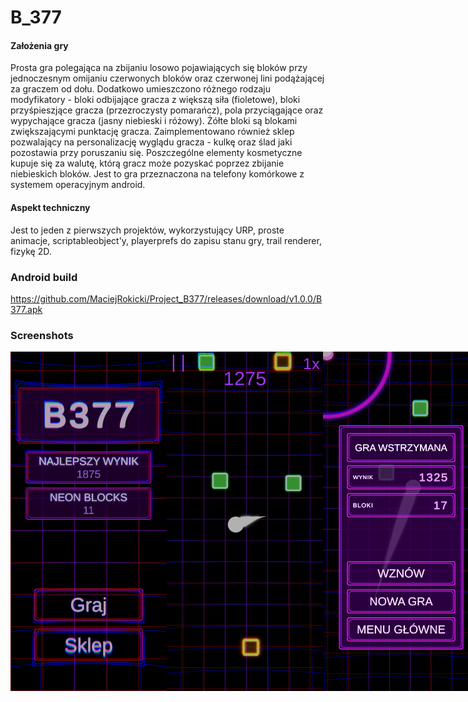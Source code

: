 # B_377

#### Założenia gry
Prosta gra polegająca na zbijaniu losowo pojawiających się bloków przy jednoczesnym omijaniu czerwonych bloków oraz czerwonej lini podążającej za graczem od dołu.
Dodatkowo umieszczono różnego rodzaju modyfikatory - bloki odbijające gracza z większą siła (fioletowe), bloki przyśpieszjące gracza (przezroczysty pomarańcz), pola przyciągające oraz wypychające gracza (jasny niebieski i różowy).
Żółte bloki są blokami zwiększającymi punktację gracza.
Zaimplementowano również sklep pozwalający na personalizację wyglądu gracza - kulkę oraz ślad jaki pozostawia przy poruszaniu się.
Poszczególne elementy kosmetyczne kupuje się za walutę, którą gracz może pozyskać poprzez zbijanie niebieskich bloków.
Jest to gra przeznaczona na telefony komórkowe z systemem operacyjnym android.

#### Aspekt techniczny
Jest to jeden z pierwszych projektów, wykorzystujący URP, proste animacje, scriptableobject'y, playerprefs do zapisu stanu gry, trail renderer, fizykę 2D.

### Android build
https://github.com/MaciejRokicki/Project_B377/releases/download/v1.0.0/B377.apk

### Screenshots
<div style="display: flex; flex-direction: row;">
  <img src="https://raw.githubusercontent.com/MaciejRokicki/Project_B377/master/Media/1.png" width="250">
  <img src="https://raw.githubusercontent.com/MaciejRokicki/Project_B377/master/Media/2.png" width="250">
  <img src="https://raw.githubusercontent.com/MaciejRokicki/Project_B377/master/Media/3.png" width="250">
  <img src="https://raw.githubusercontent.com/MaciejRokicki/Project_B377/master/Media/4.png" width="250">
  <img src="https://raw.githubusercontent.com/MaciejRokicki/Project_B377/master/Media/5.png" width="250">
  <img src="https://raw.githubusercontent.com/MaciejRokicki/Project_B377/master/Media/6.png" width="250">
</div>
